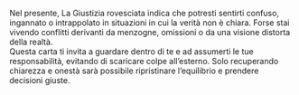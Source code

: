 Nel presente, La Giustizia rovesciata indica che potresti sentirti confuso, ingannato o intrappolato in situazioni in cui la verità non è chiara. Forse stai vivendo conflitti derivanti da menzogne, omissioni o da una visione distorta della realtà.  
Questa carta ti invita a guardare dentro di te e ad assumerti le tue responsabilità, evitando di scaricare colpe all’esterno. Solo recuperando chiarezza e onestà sarà possibile ripristinare l’equilibrio e prendere decisioni giuste.
